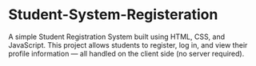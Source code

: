 # Student-System-Registeration
A simple Student Registration System built using HTML, CSS, and JavaScript. This project allows students to register, log in, and view their profile information — all handled on the client side (no server required).
